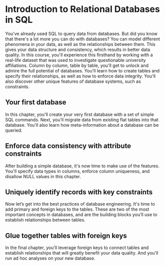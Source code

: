 # Introduction to Relational Databases in SQL
You’ve already used SQL to query data from databases. But did you know that there's a lot more you can do with databases? You can model different phenomena in your data, as well as the relationships between them. This gives your data structure and consistency, which results in better data quality. In this course, you'll experience this firsthand by working with a real-life dataset that was used to investigate questionable university affiliations. Column by column, table by table, you'll get to unlock and admire the full potential of databases. You'll learn how to create tables and specify their relationships, as well as how to enforce data integrity. You'll also discover other unique features of database systems, such as constraints.

## Your first database
In this chapter, you'll create your very first database with a set of simple SQL commands. Next, you'll migrate data from existing flat tables into that database. You'll also learn how meta-information about a database can be queried.

## Enforce data consistency with attribute constraints
After building a simple database, it's now time to make use of the features. You'll specify data types in columns, enforce column uniqueness, and disallow NULL values in this chapter.

## Uniquely identify records with key constraints
Now let’s get into the best practices of database engineering. It's time to add primary and foreign keys to the tables. These are two of the most important concepts in databases, and are the building blocks you’ll use to establish relationships between tables.

## Glue together tables with foreign keys
In the final chapter, you'll leverage foreign keys to connect tables and establish relationships that will greatly benefit your data quality. And you'll run ad hoc analyses on your new database.
